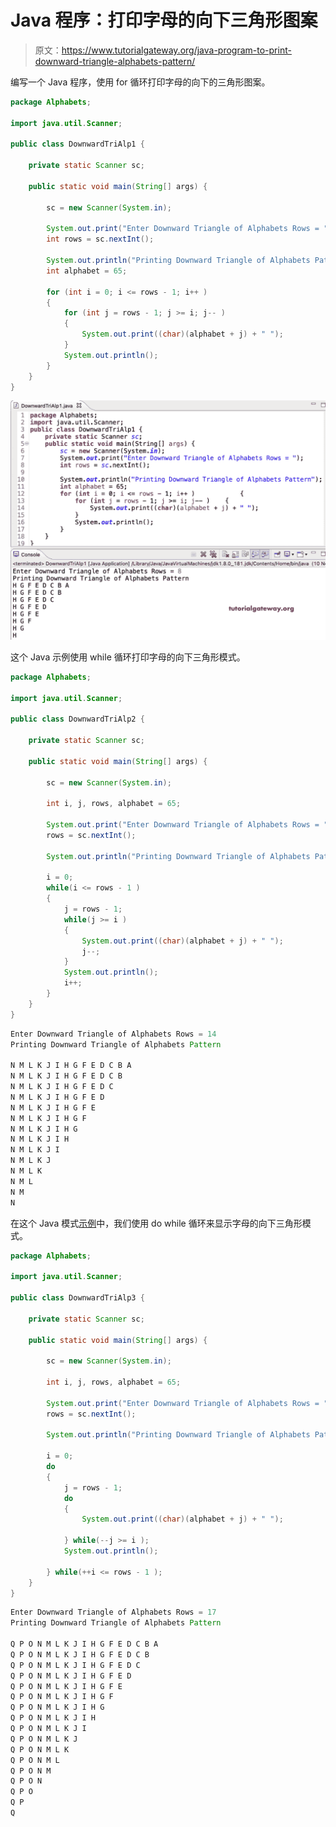 # Java 程序：打印字母的向下三角形图案

> 原文：<https://www.tutorialgateway.org/java-program-to-print-downward-triangle-alphabets-pattern/>

编写一个 Java 程序，使用 for 循环打印字母的向下的三角形图案。

```java
package Alphabets;

import java.util.Scanner;

public class DownwardTriAlp1 {

	private static Scanner sc;

	public static void main(String[] args) {

		sc = new Scanner(System.in);	

		System.out.print("Enter Downward Triangle of Alphabets Rows = ");
		int rows = sc.nextInt();

		System.out.println("Printing Downward Triangle of Alphabets Patternz");
		int alphabet = 65;

		for (int i = 0; i <= rows - 1; i++ ) 
		{
			for (int j = rows - 1; j >= i; j-- ) 	
			{
				System.out.print((char)(alphabet + j) + " ");
			}
			System.out.println();
		}
	}
}
```

![Java Program to Print Downward Triangle Alphabets Pattern](img/f28d787b61ebd9c71d95e05b7427a5db.png)

这个 Java 示例使用 while 循环打印字母的向下三角形模式。

```java
package Alphabets;

import java.util.Scanner;

public class DownwardTriAlp2 {

	private static Scanner sc;

	public static void main(String[] args) {

		sc = new Scanner(System.in);	

		int i, j, rows, alphabet = 65;

		System.out.print("Enter Downward Triangle of Alphabets Rows = ");
		rows = sc.nextInt();

		System.out.println("Printing Downward Triangle of Alphabets Pattern\n");

		i = 0;
		while(i <= rows - 1 ) 
		{
			j = rows - 1;
			while(j >= i ) 	
			{
				System.out.print((char)(alphabet + j) + " ");
				j--;
			}
			System.out.println();
			i++;
		}
	}
}
```

```java
Enter Downward Triangle of Alphabets Rows = 14
Printing Downward Triangle of Alphabets Pattern

N M L K J I H G F E D C B A 
N M L K J I H G F E D C B 
N M L K J I H G F E D C 
N M L K J I H G F E D 
N M L K J I H G F E 
N M L K J I H G F 
N M L K J I H G 
N M L K J I H 
N M L K J I 
N M L K J 
N M L K 
N M L 
N M 
N
```

在这个 Java 模式[示例](https://www.tutorialgateway.org/learn-java-programs/)中，我们使用 do while 循环来显示字母的向下三角形模式。

```java
package Alphabets;

import java.util.Scanner;

public class DownwardTriAlp3 {

	private static Scanner sc;

	public static void main(String[] args) {

		sc = new Scanner(System.in);	

		int i, j, rows, alphabet = 65;

		System.out.print("Enter Downward Triangle of Alphabets Rows = ");
		rows = sc.nextInt();

		System.out.println("Printing Downward Triangle of Alphabets Pattern\n");

		i = 0;
		do
		{
			j = rows - 1;
			do 	
			{
				System.out.print((char)(alphabet + j) + " ");

			} while(--j >= i );
			System.out.println();

		} while(++i <= rows - 1 );
	}
}
```

```java
Enter Downward Triangle of Alphabets Rows = 17
Printing Downward Triangle of Alphabets Pattern

Q P O N M L K J I H G F E D C B A 
Q P O N M L K J I H G F E D C B 
Q P O N M L K J I H G F E D C 
Q P O N M L K J I H G F E D 
Q P O N M L K J I H G F E 
Q P O N M L K J I H G F 
Q P O N M L K J I H G 
Q P O N M L K J I H 
Q P O N M L K J I 
Q P O N M L K J 
Q P O N M L K 
Q P O N M L 
Q P O N M 
Q P O N 
Q P O 
Q P 
Q 
```
